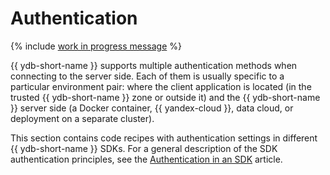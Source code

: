 # Authentication

{% include [work in progress message](../../_includes/addition.md) %}

{{ ydb-short-name }} supports multiple authentication methods when connecting to the server side. Each of them is usually specific to a particular environment pair: where the client application is located (in the trusted  {{ ydb-short-name }} zone or outside it) and the {{ ydb-short-name }} server side  (a Docker container, {{ yandex-cloud }}, data cloud, or deployment on a separate cluster).

This section contains code recipes with authentication settings in different {{ ydb-short-name }} SDKs. For a general description of the SDK authentication principles, see the [Authentication in an SDK](../../../auth.md) article.

